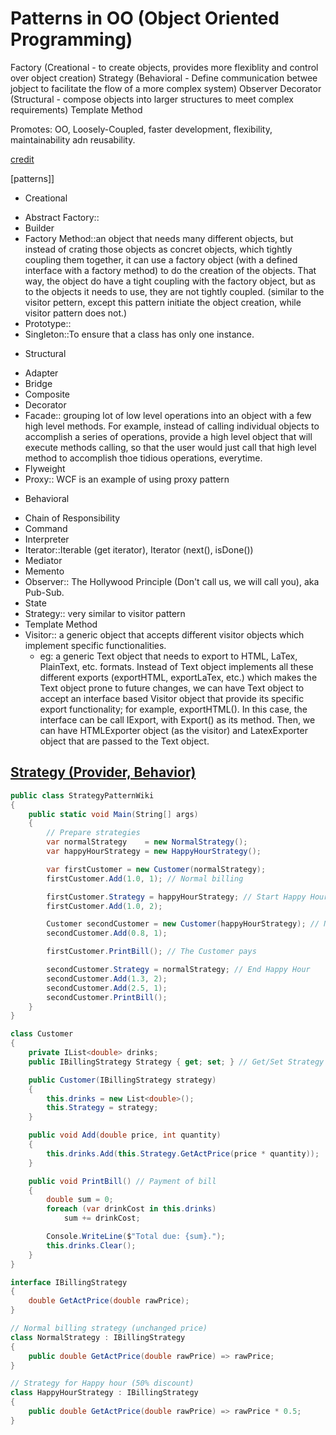 # Patterns in OO (Object Oriented Programming)

Factory (Creational - to create objects, provides more flexiblity and control over object creation)
Strategy (Behavioral - Define communication betwee jobject to facilitate the flow of a more complex system)
Observer
Decorator (Structural - compose objects into larger structures to meet complex requirements)
Template Method

Promotes: OO, Loosely-Coupled, faster development, flexibility, maintainability adn reusability.

[credit](http://www.dofactory.com/net/visitor-design-pattern)

[patterns]]
* Creational 
 - Abstract Factory::
 - Builder
 - Factory Method::an object that needs many different objects, but instead of crating those objects as concret objects, which tightly coupling them together, it can use a factory object (with a defined interface with a factory method) to do the creation of the objects. That way, the object do have a tight coupling with the factory object, but as to the objects it needs to use, they are not tightly coupled. (similar to the visitor pettern, except this pattern initiate the object creation, while visitor pattern does not.) 
 - Prototype::
 - Singleton::To ensure that a class has only one instance.

* Structural
 - Adapter
 - Bridge
 - Composite
 - Decorator
 - Facade:: grouping lot of low level operations into an object with a few high level methods. For example, instead of calling individual objects to accomplish a series of operations, provide a high level object that will execute methods calling, so that the user would just call that high level method to accomplish thoe tidious operations, everytime.
 - Flyweight
 - Proxy:: WCF is an example of using proxy pattern

* Behavioral
 - Chain of Responsibility
 - Command
 - Interpreter
 - Iterator::Iterable (get iterator), Iterator (next(), isDone()) 
 - Mediator
 - Memento
 - Observer:: The Hollywood Principle (Don't call us, we will call you), aka Pub-Sub. 
 - State
 - Strategy:: very similar to visitor pattern
 - Template Method
 - Visitor:: a generic object that accepts different visitor objects which implement specific functionalities.
   - eg: a generic Text object that needs to export to HTML, LaTex, PlainText, etc. formats. Instead of Text object implements all these different exports (exportHTML, exportLaTex, etc.) which makes the Text object prone to future changes, we can have Text object to accept an interface based Visitor object that provide its specific export functionality; for example, exportHTML(). In this case, the interface can be call IExport, with Export() as its method. Then, we can have HTMLExporter object (as the visitor) and LatexExporter object that are passed to the Text object.

## [Strategy (Provider, Behavior)](https://en.wikipedia.org/wiki/Strategy_pattern)

```csharp
public class StrategyPatternWiki
{
    public static void Main(String[] args)
    {
        // Prepare strategies
        var normalStrategy    = new NormalStrategy();
        var happyHourStrategy = new HappyHourStrategy();

        var firstCustomer = new Customer(normalStrategy);
        firstCustomer.Add(1.0, 1); // Normal billing

        firstCustomer.Strategy = happyHourStrategy; // Start Happy Hour
        firstCustomer.Add(1.0, 2);

        Customer secondCustomer = new Customer(happyHourStrategy); // New Customer
        secondCustomer.Add(0.8, 1);

        firstCustomer.PrintBill(); // The Customer pays

        secondCustomer.Strategy = normalStrategy; // End Happy Hour
        secondCustomer.Add(1.3, 2);
        secondCustomer.Add(2.5, 1);
        secondCustomer.PrintBill();
    }
}

class Customer
{
    private IList<double> drinks;
    public IBillingStrategy Strategy { get; set; } // Get/Set Strategy

    public Customer(IBillingStrategy strategy)
    {
        this.drinks = new List<double>();
        this.Strategy = strategy;
    }

    public void Add(double price, int quantity)
    {
        this.drinks.Add(this.Strategy.GetActPrice(price * quantity));
    }

    public void PrintBill() // Payment of bill
    {
        double sum = 0;
        foreach (var drinkCost in this.drinks)
            sum += drinkCost;

        Console.WriteLine($"Total due: {sum}.");
        this.drinks.Clear();
    }
}

interface IBillingStrategy
{
    double GetActPrice(double rawPrice);
}

// Normal billing strategy (unchanged price)
class NormalStrategy : IBillingStrategy
{
    public double GetActPrice(double rawPrice) => rawPrice;
}

// Strategy for Happy hour (50% discount)
class HappyHourStrategy : IBillingStrategy
{
    public double GetActPrice(double rawPrice) => rawPrice * 0.5;
}

```
